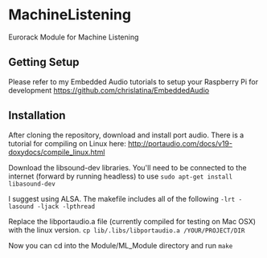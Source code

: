 # MachineListening
Eurorack Module for Machine Listening

## Getting Setup
Please refer to my Embedded Audio tutorials to setup your Raspberry Pi for development
https://github.com/chrislatina/EmbeddedAudio

## Installation
After cloning the repository, download and install port audio. There is a tutorial for compiling on Linux here: http://portaudio.com/docs/v19-doxydocs/compile_linux.html

Download the libsound-dev libraries. You'll need to be connected to the internet (forward by running headless) to use 
`sudo apt-get install libasound-dev`

I suggest using ALSA. The makefile includes all of the following 
`-lrt -lasound -ljack -lpthread`

Replace the libportaudio.a file (currently compiled for testing on Mac OSX) with the linux version.
`cp lib/.libs/libportaudio.a /YOUR/PROJECT/DIR`

Now you can cd into the Module/ML_Module directory and run `make`
